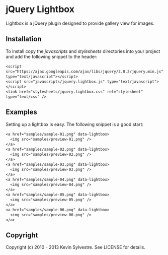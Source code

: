 # jQuery Lightbox

Lightbox is a jQuery plugin designed to provide gallery view for images.

## Installation

To install copy the *javascripts* and *stylesheets* directories into your project and add the following snippet to the header:

    <script src="https://ajax.googleapis.com/ajax/libs/jquery/2.0.2/jquery.min.js" type="text/javascript"></script>
    <script src="javascripts/jquery.lightbox.js" type="text/javascript"></script>
    <link href="stylesheets/jquery.lightbox.css" rel="stylesheet" type="text/css" />

## Examples

Setting up a lightbox is easy. The following snippet is a good start:

    <a href="samples/sample-01.png" data-lightbox>
      <img src="samples/preview-01.png" />
    </a>
    <a href="samples/sample-02.png" data-lightbox>
      <img src="samples/preview-02.png" />
    </a>
    <a href="samples/sample-03.png" data-lightbox>
      <img src="samples/preview-03.png" />
    </a>
    <a href="samples/sample-04.png" data-lightbox>
      <img src="samples/preview-04.png" />
    </a>
    <a href="samples/sample-05.png" data-lightbox>
      <img src="samples/preview-05.png" />
    </a>
    <a href="samples/sample-06.png" data-lightbox>
      <img src="samples/preview-06.png" />
    </a>

## Copyright

Copyright (c) 2010 - 2013 Kevin Sylvestre. See LICENSE for details.
